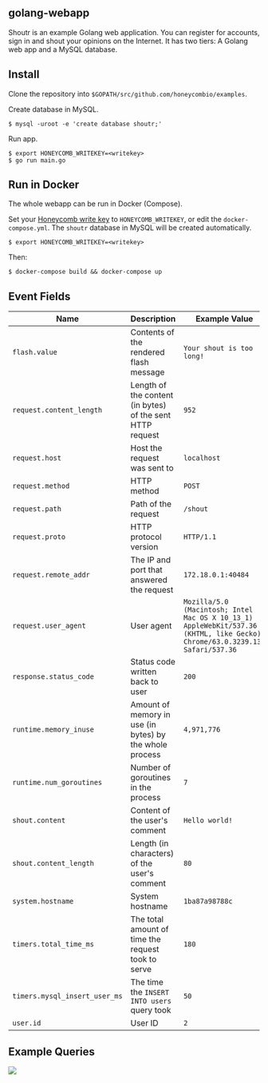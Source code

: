 ## golang-webapp

Shoutr is an example Golang web application. You can register for accounts, sign
in and shout your opinions on the Internet. It has two tiers: A Golang web app
and a MySQL database.

## Install

Clone the repository into `$GOPATH/src/github.com/honeycombio/examples`.

Create database in MySQL.

```
$ mysql -uroot -e 'create database shoutr;'
```

Run app.

```
$ export HONEYCOMB_WRITEKEY=<writekey>
$ go run main.go
```

## Run in Docker

The whole webapp can be run in Docker (Compose).

Set your [Honeycomb write key](https://ui.honeycomb.io/account) to
`HONEYCOMB_WRITEKEY`, or edit the `docker-compose.yml`. The `shoutr` database in
MySQL will be created automatically.

```
$ export HONEYCOMB_WRITEKEY=<writekey>
```

Then:

```
$ docker-compose build && docker-compose up
```

## Event Fields

| **Name** | **Description** | **Example Value** |
| --- | --- | --- |
| `flash.value` | Contents of the rendered flash message | `Your shout is too long!` |
| `request.content_length`| Length of the content (in bytes) of the sent HTTP request | `952` |
| `request.host` | Host the request was sent to | `localhost` |
| `request.method` | HTTP method | `POST` |
| `request.path` | Path of the request | `/shout` |
| `request.proto` | HTTP protocol version | `HTTP/1.1` |
| `request.remote_addr` | The IP and port that answered the request  | `172.18.0.1:40484` |
| `request.user_agent`| User agent | `Mozilla/5.0 (Macintosh; Intel Mac OS X 10_13_1) AppleWebKit/537.36 (KHTML, like Gecko) Chrome/63.0.3239.132 Safari/537.36` |
| `response.status_code` | Status code written back to user | `200` |
| `runtime.memory_inuse` | Amount of memory in use (in bytes) by the whole process | `4,971,776` |
| `runtime.num_goroutines` | Number of goroutines in the process | `7` |
| `shout.content` | Content of the user's comment | `Hello world!` |
| `shout.content_length` | Length (in characters) of the user's comment | `80` |
| `system.hostname` | System hostname | `1ba87a98788c` |
| `timers.total_time_ms` | The total amount of time the request took to serve | `180` |
| `timers.mysql_insert_user_ms` | The time the `INSERT INTO users` query took | `50` |
| `user.id`| User ID | `2` |

## Example Queries

![](https://raw.githubusercontent.com/honeycombio/examples/main/_internal/golang-webapp-q1.png)
